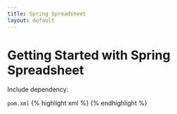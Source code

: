```yaml
---
title: Spring Spreadsheet
layout: default
---
```



# Getting Started with Spring Spreadsheet

Include dependency:

`pom.xml`
{% highlight xml %}
    <dependency>
        <groupId></groupId>
        <artifactId></artifactId>
        <version></version>
    </dependency>
{% endhighlight %}
    
